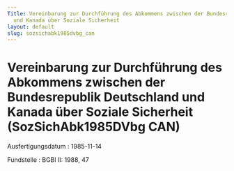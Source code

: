 ```yaml
---
Title: Vereinbarung zur Durchführung des Abkommens zwischen der Bundesrepublik Deutschland
  und Kanada über Soziale Sicherheit
layout: default
slug: sozsichabk1985dvbg_can
---
```


# Vereinbarung zur Durchführung des Abkommens zwischen der Bundesrepublik Deutschland und Kanada über Soziale Sicherheit (SozSichAbk1985DVbg CAN)

Ausfertigungsdatum
:   1985-11-14

Fundstelle
:   BGBl II: 1988, 47


